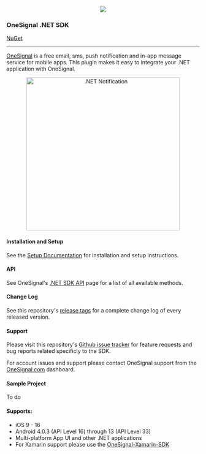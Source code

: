
<p align="center">
  <img src="https://media.onesignal.com/cms/Website%20Layout/logo-red.svg"/>
</p>

### OneSignal .NET SDK
[NuGet](https://www.nuget.org/packages/OneSignalSDK.DotNet)

---

[OneSignal](https://onesignal.com) is a free email, sms, push notification and in-app message service for mobile apps. This plugin makes it easy to integrate your .NET application with OneSignal.

<p align="center"><img src="https://app.onesignal.com/images/android_and_ios_notification_image.gif" width="400" alt=".NET Notification"></p>

#### Installation and Setup
See the [Setup Documentation](https://documentation.onesignal.com/docs/.net-sdk-setup) for installation and setup instructions.

#### API
See OneSignal's [.NET SDK API](https://documentation.onesignal.com/docs/.net-sdk) page for a list of all available methods.

#### Change Log
See this repository's [release tags](https://github.com/OneSignal/OneSignal-DotNet-SDK/releases) for a complete change log of every released version.

#### Support
Please visit this repository's [Github issue tracker](https://github.com/OneSignal/OneSignal-DotNet-SDK/issues) for feature requests and bug reports related specificly to the SDK.

For account issues and support please contact OneSignal support from the [OneSignal.com](https://onesignal.com) dashboard.

#### Sample Project
To do

#### Supports:
* iOS 9 - 16
* Android 4.0.3 (API Level 16) through 13 (API Level 33)
* Multi-platform App UI and other .NET applications
* For Xamarin support please use the [OneSignal-Xamarin-SDK](https://github.com/OneSignal/OneSignal-Xamarin-SDK)

